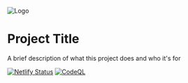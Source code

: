![Logo](https://dev-to-uploads.s3.amazonaws.com/uploads/articles/th5xamgrr6se0x5ro4g6.png)

# Project Title

A brief description of what this project does and who it's for

[![Netlify Status](https://api.netlify.com/api/v1/badges/de7db082-8027-4023-a6f9-2f665b3d6b50/deploy-status)](https://app.netlify.com/sites/huto-comsci-test/deploys) [![CodeQL](https://github.com/Hutoorg/comsci-test/actions/workflows/github-code-scanning/codeql/badge.svg)](https://github.com/Hutoorg/comsci-test/actions/workflows/github-code-scanning/codeql)
